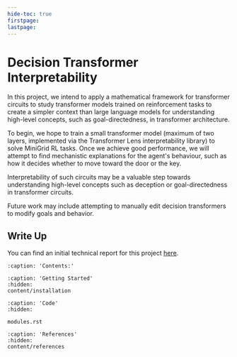 ```yaml
---
hide-toc: true
firstpage:
lastpage:
---
```


# Decision Transformer Interpretability

In this project, we intend to apply a mathematical framework for transformer circuits to study transformer models trained on reinforcement tasks to create a simpler context than large language models for understanding high-level concepts, such as goal-directedness, in transformer architecture.

 To begin, we hope to train a small transformer model (maximum of two layers, implemented via the Transformer Lens interpretability library) to solve MiniGrid RL tasks. Once we achieve good performance, we will attempt to find mechanistic explanations for the agent's behaviour, such as how it decides whether to move toward the door or the key.

Interpretability of such circuits may be a valuable step towards understanding high-level concepts such as deception or goal-directedness in transformer circuits.

Future work may include attempting to manually edit decision transformers to modify goals and behavior.

## Write Up

You can find an initial technical report for this project [here](https://www.lesswrong.com/posts/bBuBDJBYHt39Q5zZy/decision-transformer-interpretability).

```{toctree}
:caption: 'Contents:'

```
```{toctree}
:caption: 'Getting Started'
:hidden:
content/installation
```
```{toctree}
:caption: 'Code'
:hidden:

modules.rst
```
```{toctree}
:caption: 'References'
:hidden:
content/references

```
